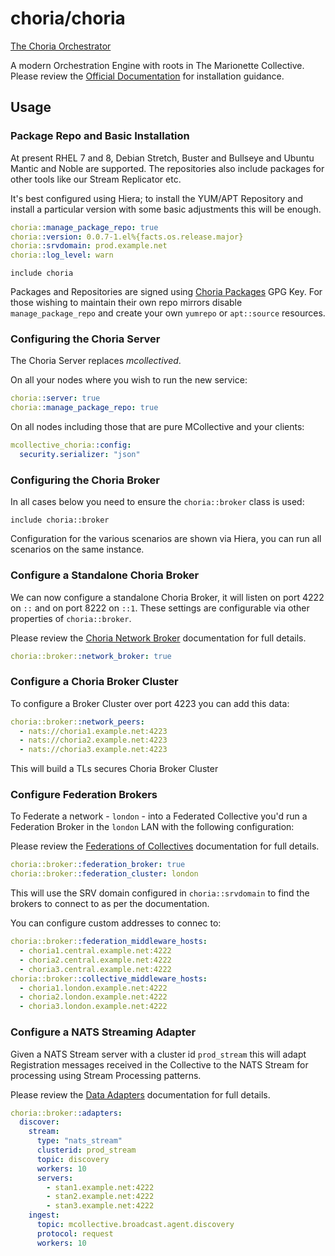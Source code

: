 # choria/choria

[The Choria Orchestrator](https://choria.io)

A modern Orchestration Engine with roots in The Marionette Collective.  Please review the [Official Documentation](https://choria.io/docs) for installation guidance.

## Usage

### Package Repo and Basic Installation

At present RHEL 7 and 8, Debian Stretch, Buster and Bullseye and Ubuntu Mantic and Noble are supported. The repositories also include packages for other tools like our Stream Replicator etc.

It's best configured using Hiera; to install the YUM/APT Repository and install a particular version with some basic adjustments this will be enough.

```yaml
choria::manage_package_repo: true
choria::version: 0.0.7-1.el%{facts.os.release.major}
choria::srvdomain: prod.example.net
choria::log_level: warn
```

```puppet
include choria
```

Packages and Repositories are signed using [Choria Packages](https://choria.io/RELEASE-GPG-KEY) GPG Key. For those wishing to maintain their own repo mirrors disable `manage_package_repo` and create your own `yumrepo` or `apt::source` resources.

### Configuring the Choria Server

The Choria Server replaces _mcollectived_.

On all your nodes where you wish to run the new service:

```yaml
choria::server: true
choria::manage_package_repo: true
```

On all nodes including those that are pure MCollective and your clients:

```yaml
mcollective_choria::config:
  security.serializer: "json"
```

### Configuring the Choria Broker

In all cases below you need to ensure the `choria::broker` class is used:

```puppet
include choria::broker
```

Configuration for the various scenarios are shown via Hiera, you can run all scenarios on the same instance.

### Configure a Standalone Choria Broker

We can now configure a standalone Choria Broker, it will listen on port 4222 on `::` and on port 8222 on `::1`.  These settings are configurable via other properties of `choria::broker`.

Please review the [Choria Network Broker](https://choria.io/docs/deployment/broker/) documentation for full details.

```yaml
choria::broker::network_broker: true
```

### Configure a Choria Broker Cluster

To configure a Broker Cluster over port 4223 you can add this data:

```yaml
choria::broker::network_peers:
  - nats://choria1.example.net:4223
  - nats://choria2.example.net:4223
  - nats://choria3.example.net:4223
```

This will build a TLs secures Choria Broker Cluster

### Configure Federation Brokers

To Federate a network - `london` - into a Federated Collective you'd run a Federation Broker in the `london` LAN with the following configuration:

Please review the [Federations of Collectives](https://choria.io/docs/federation/) documentation for full details.

```yaml
choria::broker::federation_broker: true
choria::broker::federation_cluster: london
```

This will use the SRV domain configured in `choria::srvdomain` to find the brokers to connect to as per the documentation.

You can configure custom addresses to connec to:

```yaml
choria::broker::federation_middleware_hosts:
  - choria1.central.example.net:4222
  - choria2.central.example.net:4222
  - choria3.central.example.net:4222
choria::broker::collective_middleware_hosts:
  - choria1.london.example.net:4222
  - choria2.london.example.net:4222
  - choria3.london.example.net:4222
```

### Configure a NATS Streaming Adapter

Given a NATS Stream server with a cluster id `prod_stream` this will adapt Registration messages received in the Collective to the NATS Stream for processing using Stream Processing patterns.

Please review the [Data Adapters](https://choria.io/docs/adapters/) documentation for full details.

```yaml
choria::broker::adapters:
  discover:
    stream:
      type: "nats_stream"
      clusterid: prod_stream
      topic: discovery
      workers: 10
      servers:
        - stan1.example.net:4222
        - stan2.example.net:4222
        - stan3.example.net:4222
    ingest:
      topic: mcollective.broadcast.agent.discovery
      protocol: request
      workers: 10
```
